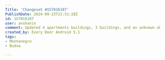 ```yaml
---
Title: 'Changeset #157016187'
PublishDate: 2024-09-23T22:51:28Z
id: 157016187
user: anshanin
comment: Updated 4 apartments buildings, 3 buildings, and an unknown object
created_by: Every Door Android 5.1
tags:
- Montenegro
- Budva

---
```

